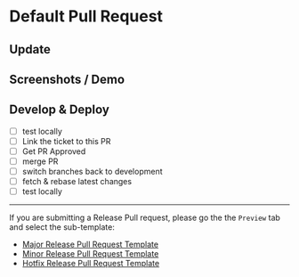 # Default Pull Request

## Update

## Screenshots / Demo

## Develop & Deploy

- [ ] test locally
- [ ] Link the ticket to this PR
- [ ] Get PR Approved
- [ ] merge PR
- [ ] switch branches back to development
- [ ] fetch & rebase latest changes
- [ ] test locally

---

If you are submitting a Release Pull request, please go the the `Preview` tab and select the sub-template:

- [Major Release Pull Request Template](?expand=1&template=MAJOR_RELEASE_PULL_REQUEST_TEMPLATE.md)
- [Minor Release Pull Request Template](?expand=1&template=MINOR_RELEASE_PULL_REQUEST_TEMPLATE.md)
- [Hotfix Release Pull Request Template](?expand=1&template=HOTFIX_RELEASE_PULL_REQUEST_TEMPLATE.md)
